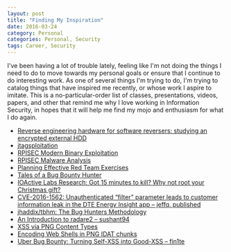 ```yaml
---
layout: post
title: "Finding My Inspiration"
date: 2016-03-24
category: Personal
categories: Personal, Security
tags: Career, Security
---
```


I've been having a lot of trouble lately, feeling like I'm not doing the things
I need to do to move towards my personal goals or ensure that I continue to do
interesting work.  As one of several things I'm trying to do, I'm trying to
catalog things that have inspired me recently, or whose work I aspire to imitate.
This is a no-particular-order list of classes, presentations, videos, papers,
and other that remind me why I love working in Information Security, in hopes
that it will help me find my mojo and enthusiasm for what I do again.

* [Reverse engineering hardware for software reversers: studying an encrypted external HDD](https://hardwear.io/document/Slide-hardware_re_for_software_reversers-By-Czarny-Rigo.pdf)
* [jtagsploitation](https://github.com/syncsrc/jtagsploitation)
* [RPISEC Modern Binary Exploitation](https://github.com/RPISEC/MBE)
* [RPISEC Malware Analysis](https://github.com/RPISEC/Malware)
* [Planning Effective Red Team Exercises](https://www.youtube.com/watch?v=E-rKsiXl3To)
* [Tales of a Bug Bounty Hunter](https://www.arneswinnen.net/2016/02/the-tales-of-a-bug-bounty-hunter-10-interesting-vulnerabilities-in-instagram/)
* [IOActive Labs Research: Got 15 minutes to kill? Why not root your Christmas gift?](https://ioactive.com/got-15-minutes-to-kill-why-not-root-your-christmas-gift/)
* [CVE-2016-1562: Unauthenticated “filter” parameter leads to customer information leak in the DTE Energy Insight app – jeffq, published](http://jeffq.com/blog/dteenergy-insight/)
* [jhaddix/tbhm: The Bug Hunters Methodology](https://github.com/jhaddix/tbhm)
* [An Introduction to radare2 – sushant94](http://sushant94.me/2015/05/31/Introduction_to_radare2/)
* [XSS via PNG Content Types](https://fin1te.net/articles/xss-on-facebook-via-png-content-types/)
* [Encoding Web Shells in PNG IDAT chunks](https://www.idontplaydarts.com/2012/06/encoding-web-shells-in-png-idat-chunks/)
* [Uber Bug Bounty: Turning Self-XSS into Good-XSS – fin1te](https://fin1te.net/articles/uber-turning-self-xss-into-good-xss/)
